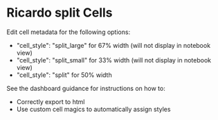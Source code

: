 # Ricardo split Cells

Edit cell metadata for the following options:
* "cell_style": "split_large" for 67% width (will not display in notebook view)
* "cell_style": "split_small" for 33% width (will not display in notebook view)
* "cell_style": "split" for 50% width

See the dashboard guidance for instructions on how to:
* Correctly export to html
* Use custom cell magics to automatically assign styles


